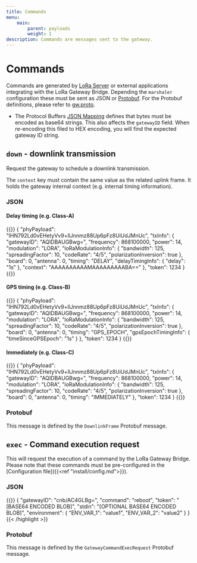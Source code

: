 ```yaml
---
title: Commands
menu:
    main:
        parent: payloads
        weight: 1
description: Commands are messages sent to the gateway.
---
```


# Commands

Commands are generated by [LoRa Server](/loraserver/) or external applications
integrating with the LoRa Gateway Bridge. Depending the `marshaler` configuration
these must be sent as JSON or [Protobuf](https://developers.google.com/protocol-buffers/).
For the Protobuf definitions, please refer to [gw.proto](https://github.com/brocaar/loraserver/blob/master/api/gw/gw.proto).

* The Protocol Buffers [JSON Mapping](https://developers.google.com/protocol-buffers/docs/proto3#json)
  defines that bytes must be encoded as base64 strings. This also affects the `gatewayID` field.
  When re-encoding this filed to HEX encoding, you will find the expected gateway ID string.

## `down` - downlink transmission

Request the gateway to schedule a downlink transmission.

The `context` key must contain the same value as the related uplink frame.
It holds the gateway internal context (e.g. internal timing information).

### JSON

#### Delay timing (e.g. Class-A)

{{<highlight json>}}
{
    "phyPayload": "IHN792Ld0vEHetyVv9+llJnnmz88Up6pFz8UiUdJMnUc",
    "txInfo": {
        "gatewayID": "AQIDBAUGBwg=",
        "frequency": 868100000,
        "power": 14,
        "modulation": "LORA",
        "loRaModulationInfo": {
            "bandwidth": 125,
            "spreadingFactor": 10,
            "codeRate": "4/5",
            "polarizationInversion": true
        },
        "board": 0,
        "antenna": 0,
        "timing": "DELAY",
        "delayTimingInfo": {
            "delay": "1s"
        },
        "context": "AAAAAAAAAAMAAAAAAAAABA=="
    },
    "token": 1234
}
{{</highlight>}}

#### GPS timing (e.g. Class-B)

{{<highlight json>}}
{
    "phyPayload": "IHN792Ld0vEHetyVv9+llJnnmz88Up6pFz8UiUdJMnUc",
    "txInfo": {
        "gatewayID": "AQIDBAUGBwg=",
        "frequency": 868100000,
        "power": 14,
        "modulation": "LORA",
        "loRaModulationInfo": {
            "bandwidth": 125,
            "spreadingFactor": 10,
            "codeRate": "4/5",
            "polarizationInversion": true
        },
        "board": 0,
        "antenna": 0,
        "timing": "GPS_EPOCH",
        "gpsEpochTimingInfo": {
            "timeSinceGPSEpoch": "1s"
        }
    },
    "token": 1234
}
{{</highlight>}}

#### Immediately (e.g. Class-C)

{{<highlight json>}}
{
    "phyPayload": "IHN792Ld0vEHetyVv9+llJnnmz88Up6pFz8UiUdJMnUc",
    "txInfo": {
        "gatewayID": "AQIDBAUGBwg=",
        "frequency": 868100000,
        "power": 14,
        "modulation": "LORA",
        "loRaModulationInfo": {
            "bandwidth": 125,
            "spreadingFactor": 10,
            "codeRate": "4/5",
            "polarizationInversion": true
        },
        "board": 0,
        "antenna": 0,
        "timing": "IMMEDIATELY"
    },
    "token": 1234
}
{{</highlight>}}

### Protobuf

This message is defined by the `DownlinkFrame` Protobuf message.

## `exec` - Command execution request

This will request the execution of a command by the LoRa Gateway Bridge. Please
note that these commands must be pre-configured in the [Configuration file]({{<ref "install/config.md">}}).

### JSON

{{<highlight json>}}
{
    "gatewayID": "cnb/AC4GLBg=",
    "command": "reboot",
    "token": "[BASE64 ENCODED BLOB]",
    "stdin": "[OPTIONAL BASE64 ENCODED BLOB]",
    "environment": {
        "ENV_VAR_1": "value1",
        "ENV_VAR_2": "value2"
    }
}
{{< /highlight >}}

### Protobuf

This message is defined by the `GatewayCommandExecRequest` Protobuf message.
